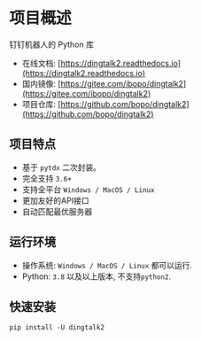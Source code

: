 # 项目概述

钉钉机器人的 Python 库

- 在线文档: [https://dingtalk2.readthedocs.io](https://dingtalk2.readthedocs.io)
- 国内镜像: [https://gitee.com/ibopo/dingtalk2](https://gitee.com/ibopo/dingtalk2)
- 项目仓库: [https://github.com/bopo/dingtalk2](https://github.com/bopo/dingtalk2)

## 项目特点

- 基于 `pytdx` 二次封装。
- 完全支持 `3.6+`
- 支持全平台 `Windows / MacOS / Linux`
- 更加友好的API接口
- 自动匹配最优服务器

## 运行环境

- 操作系统: `Windows / MacOS / Linux` 都可以运行.
- Python: `3.8` 以及以上版本, 不支持`python2`.

## 快速安装

```shell
pip install -U dingtalk2
```

